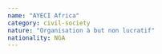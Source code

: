 ```yaml
---
name: "AYECI Africa"
category: civil-society
nature: "Organisation à but non lucratif"
nationality: NGA
---
```

    